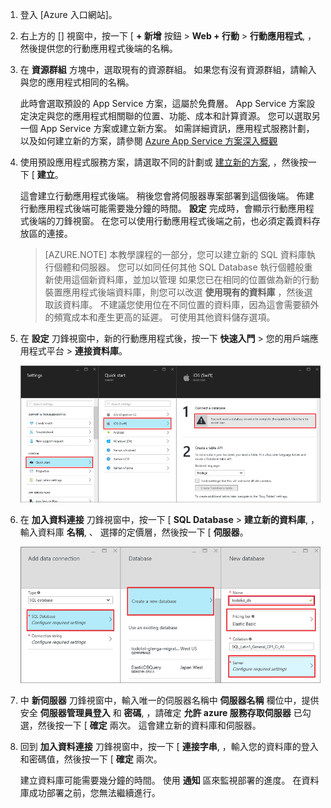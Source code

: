 1. 登入 [Azure 入口網站]。

2. 右上方的 [] 視窗中，按一下 [ **+ 新增** 按鈕 > **Web + 行動** > **行動應用程式**, ，然後提供您的行動應用程式後端的名稱。

3. 在 **資源群組** 方塊中，選取現有的資源群組。 如果您有沒有資源群組，請輸入與您的應用程式相同的名稱。 
 
    此時會選取預設的 App Service 方案，這屬於免費層。 App Service 方案設定決定與您的應用程式相關聯的位置、功能、成本和計算資源。 您可以選取另一個 App Service 方案或建立新方案。 如需詳細資訊，應用程式服務計劃，以及如何建立新的方案，請參閱 [Azure App Service 方案深入概觀](../app-service/azure-web-sites-web-hosting-plans-in-depth-overview.md)

4. 使用預設應用程式服務方案，請選取不同的計劃或 [建立新的方案](../app-service/azure-web-sites-web-hosting-plans-in-depth-overview.md#create-an-app-service-plan), ，然後按一下 [ **建立**。 
    
    這會建立行動應用程式後端。 稍後您會將伺服器專案部署到這個後端。 佈建行動應用程式後端可能需要幾分鐘的時間。 **設定** 完成時，會顯示行動應用程式後端的刀鋒視窗。 在您可以使用行動應用程式後端之前，也必須定義資料存放區的連接。

    > [AZURE.NOTE] 本教學課程的一部分，您可以建立新的 SQL 資料庫執行個體和伺服器。 您可以如同任何其他 SQL Database 執行個體般重新使用這個新資料庫，並加以管理 如果您已在相同的位置做為新的行動裝置應用程式後端資料庫，則您可以改選 **使用現有的資料庫** ，然後選取該資料庫。 不建議您使用位在不同位置的資料庫，因為這會需要額外的頻寬成本和產生更高的延遲。 可使用其他資料儲存選項。 

6. 在 **設定** 刀鋒視窗中，新的行動應用程式後，按一下 **快速入門** > 您的用戶端應用程式平台 > **連接資料庫**。 

    ![](./media/app-service-mobile-dotnet-backend-create-new-service/dotnet-backend-create-data-connection.png)

7. 在 **加入資料連接** 刀鋒視窗中，按一下 [ **SQL Database** > **建立新的資料庫**, ，輸入資料庫 **名稱**, 、 選擇的定價層，然後按一下 [ **伺服器**。  
 
    ![](./media/app-service-mobile-dotnet-backend-create-new-service/dotnet-backend-create-db.png)

8. 中 **新伺服器** 刀鋒視窗中，輸入唯一的伺服器名稱中 **伺服器名稱** 欄位中，提供安全 **伺服器管理員登入** 和 **密碼**, ，請確定 **允許 azure 服務存取伺服器** 已勾選，然後按一下 [ **確定** 兩次。 這會建立新的資料庫和伺服器。

10. 回到 **加入資料連接** 刀鋒視窗中，按一下 [ **連接字串**, ，輸入您的資料庫的登入和密碼值，然後按一下 [ **確定** 兩次。

    建立資料庫可能需要幾分鐘的時間。  使用 **通知** 區來監視部署的進度。  在資料庫成功部署之前，您無法繼續進行。


<!-- URLs. -->
[Azure Portal]: https://portal.azure.com/

